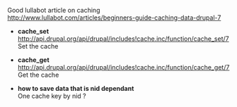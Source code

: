 Good lullabot article on caching   
http://www.lullabot.com/articles/beginners-guide-caching-data-drupal-7

* **cache_set**   
http://api.drupal.org/api/drupal/includes!cache.inc/function/cache_set/7   
Set the cache

* **cache_get**   
http://api.drupal.org/api/drupal/includes!cache.inc/function/cache_get/7   
Get the cache 


* **how to save data that is nid dependant**   
One cache key by nid ?

